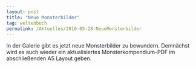 ```yaml
---
layout: post
title: "Neue Monsterbilder"
tag: weltenbuch
permalink: /Aktuelles/2010-05-28-NeueMonsterbilder
---
```


In der Galerie gibt es jetzt neue Monsterbilder zu bewundern. Demnächst wird es auch wieder ein aktualisiertes Monsterkompendium-PDF im abschließenden A5 Layout geben.


